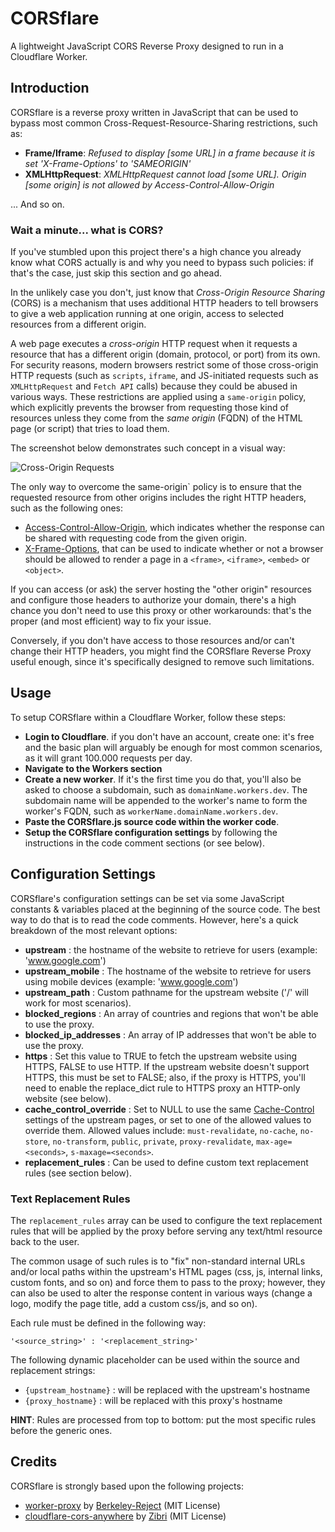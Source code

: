 # CORSflare
A lightweight JavaScript CORS Reverse Proxy designed to run in a Cloudflare Worker.

## Introduction
CORSflare is a reverse proxy written in JavaScript that can be used to bypass most common Cross-Request-Resource-Sharing restrictions,
such as:

* **Frame/Iframe**: *Refused to display [some URL] in a frame because it is set 'X-Frame-Options' to 'SAMEORIGIN'*
* **XMLHttpRequest**: *XMLHttpRequest cannot load [some URL]. Origin [some origin] is not allowed by Access-Control-Allow-Origin*

... And so on.

### Wait a minute... what is CORS?
If you've stumbled upon this project there's a high chance you already know what CORS actually is 
and why you need to bypass such policies: if that's the case, just skip this section and go ahead.

In the unlikely case you don't, just know that *Cross-Origin Resource Sharing* (CORS) is a mechanism that uses 
additional HTTP headers to tell browsers to give a web application running at one origin, 
access to selected resources from a different origin.

A web page executes a *cross-origin* HTTP request when it requests a resource that has a different origin
(domain, protocol, or port) from its own. For security reasons, modern browsers restrict some of those cross-origin HTTP requests 
(such as `scripts`, `iframe`, and JS-initiated requests such as `XMLHttpRequest` and `Fetch API` calls) because they could 
be abused in various ways. These restrictions are applied using a `same-origin` policy, which explicitly prevents the browser
from requesting those kind of resources unless they come from the *same origin* (FQDN) of the HTML page (or script) that tries 
to load them.

The screenshot below demonstrates such concept in a visual way:

![Cross-Origin Requests](https://mdn.mozillademos.org/files/14295/CORS_principle.png)

The only way to overcome the same-origin` policy is to ensure that the requested resource from other origins 
includes the right HTTP headers, such as the following ones:
* [Access-Control-Allow-Origin](https://developer.mozilla.org/en-US/docs/Web/HTTP/Headers/Access-Control-Allow-Origin),
which indicates whether the response can be shared with requesting code from the given origin.
* [X-Frame-Options](https://developer.mozilla.org/en-US/docs/Web/HTTP/Headers/X-Frame-Options), that can be used to indicate 
whether or not a browser should be allowed to render a page in a `<frame>`, `<iframe>`, `<embed>` or `<object>`.

If you can access (or ask) the server hosting the "other origin" resources and configure those headers to authorize your domain,
there's a high chance you don't need to use this proxy or other workarounds: that's the proper (and most efficient) way to fix
your issue.

Conversely, if you don't have access to those resources and/or can't change their HTTP headers, you might find 
the CORSflare Reverse Proxy useful enough, since it's specifically designed to remove such limitations.

## Usage
To setup CORSflare within a Cloudflare Worker, follow these steps:
* **Login to Cloudflare**. if you don't have an account, create one: it's free 
and the basic plan will arguably be enough for most common scenarios, as it will grant 100.000 requests per day.
* **Navigate to the Workers section**
* **Create a new worker**. If it's the first time you do that, you'll also be asked to choose a subdomain, such as `domainName.workers.dev`.
The subdomain name will be appended to the worker's name to form the worker's FQDN, such as `workerName.domainName.workers.dev`.
* **Paste the CORSflare.js source code within the worker code**.
* **Setup the CORSflare configuration settings** by following the instructions in the code comment sections (or see below).

## Configuration Settings
CORSflare's configuration settings can be set via some JavaScript constants & variables placed at the beginning of the source code.
The best way to do that is to read the code comments. However, here's a quick breakdown of the most relevant options:

* **upstream** : the hostname of the website to retrieve for users (example: 'www.google.com')
* **upstream_mobile** : The hostname of the website to retrieve for users using mobile devices (example: 'www.google.com')
* **upstream_path** : Custom pathname for the upstream website ('/' will work for most scenarios).
* **blocked_regions** : An array of countries and regions that won't be able to use the proxy.
* **blocked_ip_addresses** : An array of IP addresses that won't be able to use the proxy.
* **https** : Set this value to TRUE to fetch the upstream website using HTTPS, FALSE to use HTTP.
If the upstream website doesn't support HTTPS, this must be set to FALSE; also, if the proxy is HTTPS,
you'll need to enable the replace_dict rule to HTTPS proxy an HTTP-only website (see below).
* **cache_control_override** : Set to NULL to use the same [Cache-Control](https://developer.mozilla.org/en-US/docs/Web/HTTP/Headers/Cache-Control) settings of the upstream pages, 
or set to one of the allowed values to override them.
Allowed values include: `must-revalidate`, `no-cache`, `no-store`, `no-transform`, `public`, `private`, `proxy-revalidate`, `max-age=<seconds>`, `s-maxage=<seconds>`.
* **replacement_rules** : Can be used to define custom text replacement rules (see section below).
 

### Text Replacement Rules
The `replacement_rules` array can be used to configure the text replacement rules
that will be applied by the proxy before serving any text/html resource back to the user.

The common usage of such rules is to "fix" non-standard internal URLs and/or local paths
within the upstream's HTML pages (css, js, internal links, custom fonts, and so on) and force them 
to pass to the proxy; however, they can also be used to alter the response content in various ways
(change a logo, modify the page title, add a custom css/js, and so on).

Each rule must be defined in the following way:

    '<source_string>' : '<replacement_string>'

The following dynamic placeholder can be used within the source and replacement strings:

* `{upstream_hostname}` : will be replaced with the upstream's hostname
* `{proxy_hostname}` : will be replaced with this proxy's hostname

**HINT**: Rules are processed from top to bottom: put the most specific rules before the generic ones.

## Credits
CORSflare is strongly based upon the following projects:
* [worker-proxy](https://github.com/Berkeley-Reject/workers-proxy/) by [Berkeley-Reject](https://github.com/Berkeley-Reject) (MIT License)
* [cloudflare-cors-anywhere](https://github.com/Zibri/cloudflare-cors-anywhere) by [Zibri](https://github.com/Zibri) (MIT License)
